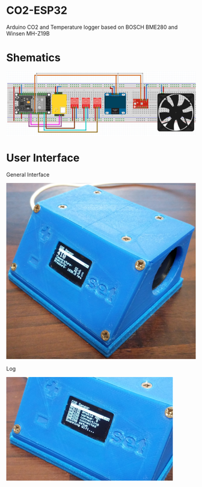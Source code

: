 # CO2-ESP32
Arduino CO2 and Temperature logger based on BOSCH BME280 and Winsen MH-Z19B

# Shematics
![shematic](Images/shematic.PNG)


# User Interface
General Interface

![shematic](Images/FrontUserInterface.png)

Log

![shematic](Images/FronUserLog.png)
